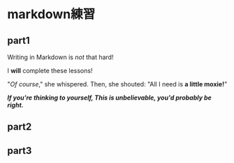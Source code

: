 # markdown練習
## part1
Writing in Markdown is _not_ that hard!

I **will** complete these lessons!

"_Of course_," she whispered. Then, she shouted: "All I need is **a little moxie!**"

**_If you're thinking to yourself, This is unbelievable, you'd probably be right._**
## part2
## part3